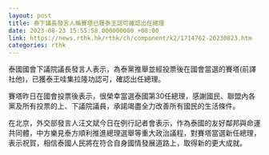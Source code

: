 ```yaml
---
layout: post
title: 泰下議長發言人稱賽塔已獲泰王認可確認出任總理
date: 2023-08-23 15:55:58.000000000 +08:00
link: https://news.rthk.hk/rthk/ch/component/k2/1714762-20230823.htm
categories: rthk
---
```


泰國國會下議院議長發言人表示，為泰黨推舉並經投票後在國會當選的賽塔(前譯社他)，已獲泰王哇集拉隆功認可，確認出任總理。

賽塔昨日在國會投票後表示，很榮幸當選泰國第30任總理，感謝國民、聯盟內各黨及所有投票的上、下議院議員，承諾竭盡全力改善所有國民的生活條件。

在北京，外交部發言人汪文斌今日在例行記者會表示，作為泰國的友好鄰邦與命運共同體，中方樂見泰方順利推進總理選舉等重大政治議程，對賽塔當選新任總理，表示祝賀，相信泰國人民將在符合自身國情發展道路上，取得新的更大成就。
